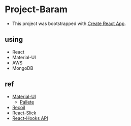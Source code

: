 # Project-Baram

- This project was bootstrapped with [Create React App](https://github.com/facebook/create-react-app).



## using

- React
- Material-UI
- AWS
- MongoDB



## ref

- [Material-UI](https://material-ui.com/)
  - [Pallete](https://www.materialpalette.com/colors)
- [Recoil](https://recoiljs.org/)
- [React-Slick](https://react-slick.neostack.com/docs/get-started/)
- [React-Hooks API](https://ko.reactjs.org/docs/hooks-reference.html)